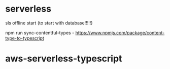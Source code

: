 # serverless
sls offline start (to start with database!!!!!)


npm run sync-contentful-types  -  https://www.npmjs.com/package/content-type-to-typescript


# aws-serverless-typescript
